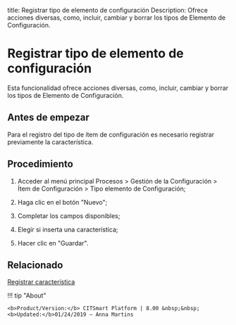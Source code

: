 title: Registrar tipo de elemento de configuración
Description: Ofrece acciones diversas, como, incluir, cambiar y borrar los tipos de Elemento de Configuración.
# Registrar tipo de elemento de configuración


Esta funcionalidad ofrece acciones diversas, como, incluir, cambiar y borrar los
tipos de Elemento de Configuración.

Antes de empezar
--------------------

Para el registro del tipo de ítem de configuración es necesario registrar
previamente la característica.

Procedimiento
-----------------

1.  Acceder al menú principal Procesos \> Gestión de la Configuración \> Ítem de
    Configuración \> Tipo elemento de Configuración;

2.  Haga clic en el botón "Nuevo";

3.  Completar los campos disponibles;

4.  Elegir si inserta una característica;

5.  Hacer clic en "Guardar".



Relacionado
----------

[Registrar característica](/es-es/citsmart-platform-8/processes/configuration/configuration/register-characteristics.html)

!!! tip "About"

    <b>Product/Version:</b> CITSmart Platform | 8.00 &nbsp;&nbsp;
    <b>Updated:</b>01/24/2019 – Anna Martins

